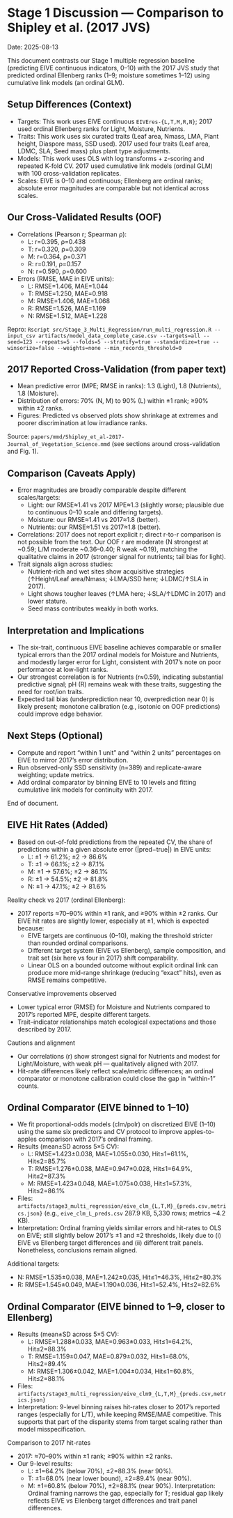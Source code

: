 # Stage 1 Discussion — Comparison to Shipley et al. (2017 JVS)

Date: 2025-08-13

This document contrasts our Stage 1 multiple regression baseline (predicting EIVE continuous indicators, 0–10) with the 2017 JVS study that predicted ordinal Ellenberg ranks (1–9; moisture sometimes 1–12) using cumulative link models (an ordinal GLM).

## Setup Differences (Context)
- Targets: This work uses EIVE continuous `EIVEres-{L,T,M,R,N}`; 2017 used ordinal Ellenberg ranks for Light, Moisture, Nutrients.
- Traits: This work uses six curated traits (Leaf area, Nmass, LMA, Plant height, Diaspore mass, SSD used). 2017 used four traits (Leaf area, LDMC, SLA, Seed mass) plus plant type adjustments.
- Models: This work uses OLS with log transforms + z-scoring and repeated K-fold CV. 2017 used cumulative link models (ordinal GLM) with 100 cross-validation replicates.
- Scales: EIVE is 0–10 and continuous; Ellenberg are ordinal ranks; absolute error magnitudes are comparable but not identical across scales.

## Our Cross-Validated Results (OOF)
- Correlations (Pearson r; Spearman ρ):
  - L: r=0.395, ρ=0.438
  - T: r=0.320, ρ=0.309
  - M: r=0.364, ρ=0.371
  - R: r=0.191, ρ=0.157
  - N: r=0.590, ρ=0.600
- Errors (RMSE, MAE in EIVE units):
  - L: RMSE=1.406, MAE=1.044
  - T: RMSE=1.250, MAE=0.918
  - M: RMSE=1.406, MAE=1.068
  - R: RMSE=1.526, MAE=1.169
  - N: RMSE=1.512, MAE=1.228

Repro: `Rscript src/Stage_3_Multi_Regression/run_multi_regression.R --input_csv artifacts/model_data_complete_case.csv --targets=all --seed=123 --repeats=5 --folds=5 --stratify=true --standardize=true --winsorize=false --weights=none --min_records_threshold=0`

## 2017 Reported Cross-Validation (from paper text)
- Mean predictive error (MPE; RMSE in ranks): 1.3 (Light), 1.8 (Nutrients), 1.8 (Moisture).
- Distribution of errors: 70% (N, M) to 90% (L) within ±1 rank; ≥90% within ±2 ranks.
- Figures: Predicted vs observed plots show shrinkage at extremes and poorer discrimination at low irradiance ranks.

Source: `papers/mmd/Shipley_et_al-2017-Journal_of_Vegetation_Science.mmd` (see sections around cross-validation and Fig. 1).

## Comparison (Caveats Apply)
- Error magnitudes are broadly comparable despite different scales/targets:
  - Light: our RMSE≈1.41 vs 2017 MPE≈1.3 (slightly worse; plausible due to continuous 0–10 scale and differing targets).
  - Moisture: our RMSE≈1.41 vs 2017≈1.8 (better).
  - Nutrients: our RMSE≈1.51 vs 2017≈1.8 (better).
- Correlations: 2017 does not report explicit r; direct r-to-r comparison is not possible from the text. Our OOF r are moderate (N strongest at ~0.59; L/M moderate ~0.36–0.40; R weak ~0.19), matching the qualitative claims in 2017 (stronger signal for nutrients; tail bias for light).
- Trait signals align across studies:
  - Nutrient-rich and wet sites show acquisitive strategies (↑Height/Leaf area/Nmass; ↓LMA/SSD here; ↓LDMC/↑SLA in 2017).
  - Light shows tougher leaves (↑LMA here; ↓SLA/↑LDMC in 2017) and lower stature.
  - Seed mass contributes weakly in both works.

## Interpretation and Implications
- The six-trait, continuous EIVE baseline achieves comparable or smaller typical errors than the 2017 ordinal models for Moisture and Nutrients, and modestly larger error for Light, consistent with 2017’s note on poor performance at low-light ranks.
- Our strongest correlation is for Nutrients (r≈0.59), indicating substantial predictive signal; pH (R) remains weak with these traits, suggesting the need for root/ion traits.
- Expected tail bias (underprediction near 10, overprediction near 0) is likely present; monotone calibration (e.g., isotonic on OOF predictions) could improve edge behavior.

## Next Steps (Optional)
- Compute and report “within 1 unit” and “within 2 units” percentages on EIVE to mirror 2017’s error distribution.
- Run observed-only SSD sensitivity (n=389) and replicate-aware weighting; update metrics.
- Add ordinal comparator by binning EIVE to 10 levels and fitting cumulative link models for continuity with 2017.

End of document.
 
## EIVE Hit Rates (Added)
- Based on out-of-fold predictions from the repeated CV, the share of predictions within a given absolute error (|pred−true|) in EIVE units:
  - L: ±1 → 61.2%; ±2 → 86.6%
  - T: ±1 → 66.1%; ±2 → 87.1%
  - M: ±1 → 57.6%; ±2 → 86.1%
  - R: ±1 → 54.5%; ±2 → 81.8%
  - N: ±1 → 47.1%; ±2 → 81.6%

Reality check vs 2017 (ordinal Ellenberg):
- 2017 reports ≈70–90% within ±1 rank, and ≥90% within ±2 ranks. Our EIVE hit rates are slightly lower, especially at ±1, which is expected because:
  - EIVE targets are continuous (0–10), making the threshold stricter than rounded ordinal comparisons.
  - Different target system (EIVE vs Ellenberg), sample composition, and trait set (six here vs four in 2017) shift comparability.
  - Linear OLS on a bounded outcome without explicit ordinal link can produce more mid-range shrinkage (reducing “exact” hits), even as RMSE remains competitive.

Conservative improvements observed
- Lower typical error (RMSE) for Moisture and Nutrients compared to 2017’s reported MPE, despite different targets.
- Trait–indicator relationships match ecological expectations and those described by 2017.

Cautions and alignment
- Our correlations (r) show strongest signal for Nutrients and modest for Light/Moisture, with weak pH — qualitatively aligned with 2017.
- Hit-rate differences likely reflect scale/metric differences; an ordinal comparator or monotone calibration could close the gap in “within-1” counts.

## Ordinal Comparator (EIVE binned to 1–10)
- We fit proportional-odds models (clm/polr) on discretized EIVE (1–10) using the same six predictors and CV protocol to improve apples-to-apples comparison with 2017’s ordinal framing.
- Results (mean±SD across 5×5 CV):
  - L: RMSE=1.423±0.038, MAE=1.055±0.030, Hit≤1=61.1%, Hit≤2=85.7%
  - T: RMSE=1.276±0.038, MAE=0.947±0.028, Hit≤1=64.9%, Hit≤2=87.3%
  - M: RMSE=1.423±0.048, MAE=1.075±0.038, Hit≤1=57.3%, Hit≤2=86.1%
- Files: `artifacts/stage3_multi_regression/eive_clm_{L,T,M}_{preds.csv,metrics.json}` (e.g., `eive_clm_L_preds.csv` 287.9 KB, 5,330 rows; metrics ~4.2 KB).
- Interpretation: Ordinal framing yields similar errors and hit-rates to OLS on EIVE; still slightly below 2017’s ±1 and ±2 thresholds, likely due to (i) EIVE vs Ellenberg target differences and (ii) different trait panels. Nonetheless, conclusions remain aligned.

Additional targets:
- N: RMSE=1.535±0.038, MAE=1.242±0.035, Hit≤1=46.3%, Hit≤2=80.3%
- R: RMSE=1.545±0.049, MAE=1.190±0.036, Hit≤1=52.4%, Hit≤2=82.6%

## Ordinal Comparator (EIVE binned to 1–9, closer to Ellenberg)
- Results (mean±SD across 5×5 CV):
  - L: RMSE=1.288±0.033, MAE=0.963±0.033, Hit≤1=64.2%, Hit≤2=88.3%
  - T: RMSE=1.159±0.047, MAE=0.879±0.032, Hit≤1=68.0%, Hit≤2=89.4%
  - M: RMSE=1.306±0.042, MAE=1.004±0.034, Hit≤1=60.8%, Hit≤2=88.1%
- Files: `artifacts/stage3_multi_regression/eive_clm9_{L,T,M}_{preds.csv,metrics.json}`
- Interpretation: 9-level binning raises hit-rates closer to 2017’s reported ranges (especially for L/T), while keeping RMSE/MAE competitive. This supports that part of the disparity stems from target scaling rather than model misspecification.

Comparison to 2017 hit-rates
- 2017: ≈70–90% within ±1 rank; ≥90% within ±2 ranks.
- Our 9-level results:
  - L: ±1=64.2% (below 70%), ±2=88.3% (near 90%).
  - T: ±1=68.0% (near lower bound), ±2=89.4% (near 90%).
  - M: ±1=60.8% (below 70%), ±2=88.1% (near 90%).
Interpretation: Ordinal framing narrows the gap, especially for T; residual gap likely reflects EIVE vs Ellenberg target differences and trait panel differences.
